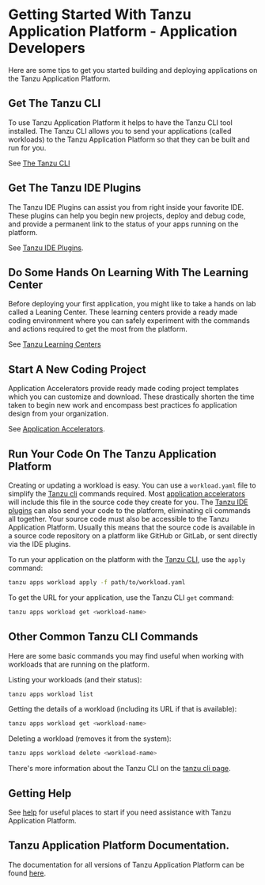 # Getting Started With Tanzu Application Platform - Application Developers

Here are some tips to get you started building and deploying applications on the Tanzu Application Platform.

## Get The Tanzu CLI

To use Tanzu Application Platform it helps to have the Tanzu CLI tool installed. The Tanzu CLI allows you to send your applications (called workloads) to the Tanzu Application Platform so that they can be built and run for you.

See [The Tanzu CLI](tanzu-cli.md)

## Get The Tanzu IDE Plugins

The Tanzu IDE Plugins can assist you from right inside your favorite IDE. These plugins can help you begin new projects, deploy and debug code, and provide a permanent link to the status of your apps running on the platform.

See [Tanzu IDE Plugins](ide-plugins.md).

## Do Some Hands On Learning With The Learning Center

Before deploying your first application, you might like to take a hands on lab called a Leaning Center. These learning centers provide a ready made coding environment where you can safely experiment with the commands and actions required to get the most from the platform.

See [Tanzu Learning Centers](learning-centers.md)

## Start A New Coding Project

Application Accelerators provide ready made coding project templates which you can customize and download. These drastically shorten the time taken to begin new work and encompass best practices fo application design from your organization.

See [Application Accelerators](accelerators.md).

## Run Your Code On The Tanzu Application Platform

Creating or updating a workload is easy. You can use a `workload.yaml` file to simplify the [Tanzu cli](tanzu-cli.md) commands required. Most [application accelerators](accelerators.md) will include this file in the source code they create for you. The [Tanzu IDE plugins](ide-plugins.md) can also send your code to the platform, eliminating cli commands all together. Your source code must also be accessible to the Tanzu Application Platform. Usually this means that the source code is available in a source code repository on a platform like GitHub or GitLab, or sent directly via the IDE plugins.

To run your application on the platform with the [Tanzu CLI](tanzu-cli.md), use the `apply` command:

```bash
tanzu apps workload apply -f path/to/workload.yaml
```

To get the URL for your application, use the Tanzu CLI `get` command:

```bash
tanzu apps workload get <workload-name>
```

## Other Common Tanzu CLI Commands

Here are some basic commands you may find useful when working with workloads that are running on the platform.

Listing your workloads (and their status):

```bash
tanzu apps workload list
```

Getting the details of a workload (including its URL if that is available):

```bash
tanzu apps workload get <workload-name>
```

Deleting a workload (removes it from the system):

```bash
tanzu apps workload delete <workload-name>
```

There's more information about the Tanzu CLI on the [tanzu cli page](tanzu-cli.md).

## Getting Help

See [help](help.md) for useful places to start if you need assistance with Tanzu Application Platform.

## Tanzu Application Platform Documentation.

The documentation for all versions of Tanzu Application Platform can be found [here](https://docs.vmware.com/en/VMware-Tanzu-Application-Platform/index.html).